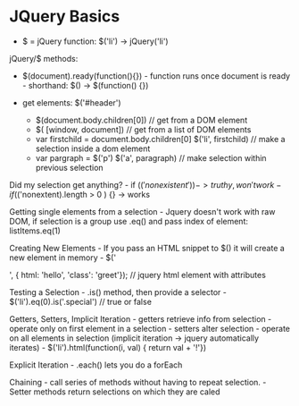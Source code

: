 # JQuery Basics

- $ = jQuery function: $('li') -> jQuery('li')

jQuery/$ methods:

- $(document).ready(function(){})
        - function runs once document is ready
        - shorthand: $() -> $(function() {})

- get elements: $('#header')
    - $(document.body.children[0]) // get from a DOM element
    - $( [window, document]) // get from a list of DOM elements
    - var firstchild = document.body.children[0]
    $('li', firstchild) // make a selection inside a dom element
    - var pargraph = $('p')
    $('a', paragraph) // make selection within previous selection

Did my selection get anything?
    - if ($('nonexistent')) {} -> truthy, won't work
    - if ($('nonextent).length > 0 ) {} -> works

Getting single elements from a selection
    - Jquery doesn't work with raw DOM, if selection is a group use .eq() and pass index of element: listItems.eq(1)

Creating New Elements
    - If you pass an HTML snippet to $() it will create a new element in memory
    - $('<p>', {
    html: 'hello',
    'class': 'greet'}); // jquery html element with attributes

Testing a Selection
    - .is() method, then provide a selector
        - $('li').eq(0).is('.special') // true or false

Getters, Setters, Implicit Iteration
    - getters retrieve info from selection
        - operate only on first element in a selection
    - setters alter selection
        - operate on all elements in selection (implicit iteration -> jquery automatically iterates)
            - $('li').html(function(i, val) { return val + '!'})

Explicit Iteration
    - .each() lets you do a forEach

Chaining
    - call series of methods without having to repeat selection.
    - Setter methods return selections on which they are caled

